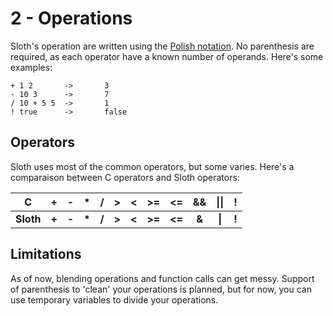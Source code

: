 # 2 - Operations

Sloth's operation are written using the [Polish notation](https://en.wikipedia.org/wiki/Polish_notation). No parenthesis are required, as each operator have a known number of operands. Here's some examples:
```
+ 1 2       ->       3
- 10 3      ->       7
/ 10 + 5 5  ->       1
! true      ->       false
```

## Operators

Sloth uses most of the common operators, but some varies. Here's a comparaison between C operators and Sloth operators:

|     C     |   +   |   -   |   *   |   /   |   >   |   <   |   >=   |   <=   |   &&  |  \|\|  |   !   |
|:---------:|:-----:|:-----:|:-----:|:-----:|:-----:|:-----:|:------:|:------:|:-----:|:------:|:-----:|
| **Sloth** | **+** | **-** | **\*** | **/** | **>** | **<** | **>=** | **<=** | **&** | **\|** | **!** |


## Limitations

As of now, blending operations and function calls can get messy. Support of parenthesis to 'clean' your operations is planned, but for now, you can use temporary variables to divide your operations.
